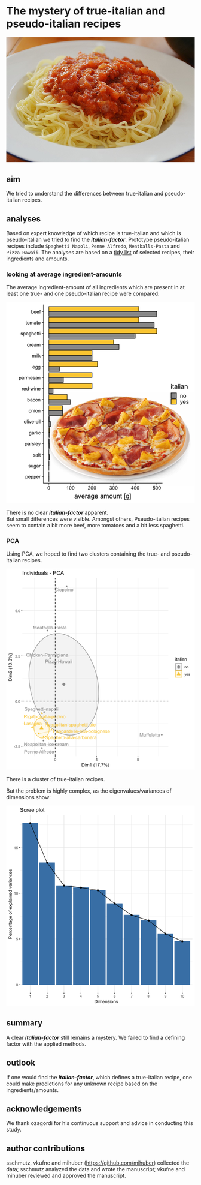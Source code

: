 # The mystery of true-italian and pseudo-italian recipes

![spaghetti](images/spaghetti-napoli.jpg)

## aim
We tried to understand the differences between true-italian and pseudo-italian recipes.  

## analyses
Based on expert knowledge of which recipe is true-italian and which is pseudo-italian we tried to find the ***italian-factor***.
Prototype pseudo-italian recipes include `Spaghetti Napoli`, `Penne Alfredo`, `Meatballs-Pasta` and `Pizza Hawaii`.
The analyses are based on a [tidy list](recipe-ingredients.csv) of selected recipes, their ingredients and amounts.  

### looking at average ingredient-amounts
The average ingredient-amount of all ingredients which are present in at least one true- and one pseudo-italian recipe were compared:  

![average_amount](plots/average_amount.png)

There is no clear ***italian-factor*** apparent.  
But small differences were visible. Amongst others, Pseudo-italian recipes seem to contain a bit more beef, more tomatoes and a bit less spaghetti.

### PCA
Using PCA, we hoped to find two clusters containing the true- and pseudo-italian recipes.

![pca](plots/pca.png)

There is a cluster of true-italian recipes.

But the problem is highly complex, as the eigenvalues/variances of dimensions show:

![pca](plots/pca-eigenvalues.png)

## summary
A clear ***italian-factor*** still remains a mystery. We failed to find a defining factor with the applied methods.

## outlook
If one would find the ***italian-factor***, which defines a true-italian recipe, one could make predictions for any unknown recipe based on the ingredients/amounts.

## acknowledgements
We thank ozagordi for his continuous support and advice in conducting this study.

## author contributions
sschmutz, vkufne and mihuber (https://github.com/mihuber) collected the data; sschmutz analyzed the data and wrote the manuscript; vkufne and mihuber reviewed and approved the manuscript.
